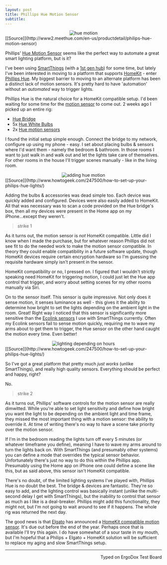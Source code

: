 ```yaml
---
layout: post
title: Phillips Hue Motion Sensor
subtitle:
---
```


<center> <img src="http://imgur.com/aaRVL55.jpg" alt="hue motion"> </center>
[[Source]](http://www2.meethue.com/en-us/productdetail/philips-hue-motion-sensor)

Phillips' [Hue Motion Sensor](http://www2.meethue.com/en-us/productdetail/philips-hue-motion-sensor) seems like the perfect way to automate a great smart lighting platform, but is it?

I've been using [SmartThings](https://www.smartthings.com/) (with a [1st gen hub](https://www.amazon.com/Samsung-SmartThings-STH-ETH-001-Hub-Generation/dp/B00FWYESVQ/ref=zg_bs_6478740011_18)) for some time, but lately I've been interested in moving to a platform that supports [HomeKit](http://www.apple.com/ios/home/) - enter [Phillips Hue](http://www2.meethue.com/en-us/). My biggest barrier to moving to an alternate platform has been a distinct lack of motion sensors. It's pretty hard to have 'automation' without an _automated_ way to trigger lights.

Phillips Hue is the natural choice for a HomeKit compatible setup. I'd been waiting for some time for the [motion sensor](http://www2.meethue.com/en-us/productdetail/philips-hue-motion-sensor) to come out. 2 weeks ago I picked up an entire rig:

+ [Hue Bridge](http://www2.meethue.com/en-us/productdetail/philips-hue-bridge)
+ 5x [Hue White Bulbs](http://www2.meethue.com/en-us/productdetail/philips-hue-white-extension-bulb-a19)
+ 2x [Hue motion sensors](http://www2.meethue.com/en-us/productdetail/philips-hue-motion-sensor)

I found the initial setup simple enough. Connect the bridge to my network, configure up using my phone - easy. I set about placing bulbs & sensors where I'd want them - namely the bedroom & bathroom. In those rooms I want to just walk in and walk out and let the lights take care of themselves. For other rooms in the house I'll trigger scenes manually - like in the living room.

<center> <img src="http://imgur.com/3qqmx6a.jpg" alt="adding hue motion"> </center>
[[Source]](http://www.howtogeek.com/247500/how-to-set-up-your-philips-hue-lights/)

Adding the bulbs & accessories was dead simple too. Each device was quickly added and configured. Devices were also easily added to HomeKit. All that was necessary was to scan a code provided on the Hue bridge's box, then all my devices were present in the Home app on my iPhone...except they weren't.

> strike 1

As it turns out, the motion sensor is _not_ HomeKit compatible. Little did I know when I made the purchase, but for whatever reason Phillips did not see fit to do the needed work to make the motion sensor compatible. In theory they could enable compatibility in a future software update, though HomeKit devices require certain encryption hardware so I'm guessing the requisite hardware simply isn't present in the sensor.

HomeKit compatibility or no, I pressed on. I figured that I wouldn't strictly speaking need HomeKit for triggering motion, I could just let the Hue app control that trigger, and worry about setting scenes for my other rooms manually via Siri.

On to the sensor itself. This sensor is quite impressive. Not only does it sense motion, it senses luminance as well - this gives it the ability to determine how bright to set the lights depending on the ambient light in the room. Great! Right way I noticed that this sensor is significantly more sensitive than the [Ecolink sensors](https://www.amazon.com/gp/product/B00FB1TBKS/ref=oh_aui_search_detailpage?ie=UTF8&psc=1) I use with SmartThings currently. Often my Ecolink sensors fail to sense motion quickly, requiring me to wave my arms about to get them to trigger, the Hue sensor on the other hand caught the motion every time. Even better!

<center> <img src="http://imgur.com/Mq2NhNd.jpg" alt="lighting depending on hours"> </center>
[[Source]](http://www.howtogeek.com/247500/how-to-set-up-your-philips-hue-lights/)

So I've got a great platform that pretty much _just works_ (unlike SmartThings), and really high quality sensors. Everything should be perfect and happy, right?

No.

> strike 2

As it turns out, Phillips' software controls for the motion sensor are really dimwitted. While you're able to set light sensitivity and define how bright you want the light to be depending on the ambient light and time frame, they missed the most important thing with a motion sensor: the ability to override it. At time of writing there's no way to have a scene take priority over the motion sensor.

If I'm in the bedroom reading the lights turn off every 5 minutes (or whatever timeframe you define), meaning I have to wave my arms around to turn the lights back on. With SmartThings (and presumably other systems) you can define a mode that overrides the typical sensor behavior. Unfortunately there's just no way to do this within the Phillips app. Presumably using the Home app on iPhone one could define a scene like this, but as said above, this sensor isn't HomeKit compatible.

There's no doubt, of the limited lighting systems I've played with, Phillips Hue is no doubt the best. The bridge & devices are fantastic. They're so easy to add, and the lighting control was basically instant (unlike the multi-second delay I get with SmartThings), but the inability to control that sensor as much as I like is a deal-breaker. Phillips might add this functionality, they might not, but I'm not going to wait around to see if it happens. The whole rig was returned the next day.

The good news is that [Elgato](https://www.elgato.com/en/eve) has announced a [HomeKit compatible motion sensor](https://www.elgato.com/en/eve/eve-motion). It's due out before the end of the year. Perhaps once that is available I'll try this again. I do have somewhat of a sour taste in my mouth, but I'm hopeful that a Philips + Elgato + HomeKit solution will be sufficient to replace my aging and slow SmartThings setup.

---
<p align="right">Typed on ErgoDox Test Board</p>
